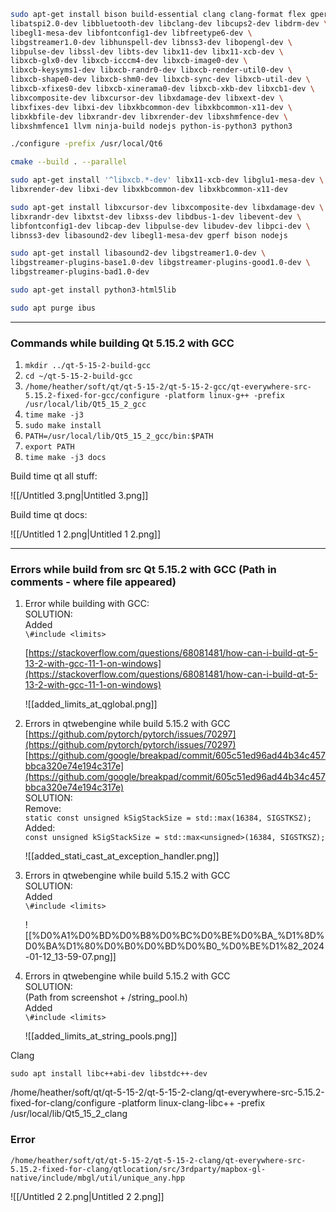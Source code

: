 ```Bash
sudo apt-get install bison build-essential clang clang-format flex gperf cmake \
libatspi2.0-dev libbluetooth-dev libclang-dev libcups2-dev libdrm-dev \
libegl1-mesa-dev libfontconfig1-dev libfreetype6-dev \
libgstreamer1.0-dev libhunspell-dev libnss3-dev libopengl-dev \
libpulse-dev libssl-dev libts-dev libx11-dev libx11-xcb-dev \
libxcb-glx0-dev libxcb-icccm4-dev libxcb-image0-dev \
libxcb-keysyms1-dev libxcb-randr0-dev libxcb-render-util0-dev \
libxcb-shape0-dev libxcb-shm0-dev libxcb-sync-dev libxcb-util-dev \
libxcb-xfixes0-dev libxcb-xinerama0-dev libxcb-xkb-dev libxcb1-dev \
libxcomposite-dev libxcursor-dev libxdamage-dev libxext-dev \
libxfixes-dev libxi-dev libxkbcommon-dev libxkbcommon-x11-dev \
libxkbfile-dev libxrandr-dev libxrender-dev libxshmfence-dev \
libxshmfence1 llvm ninja-build nodejs python-is-python3 python3
```

  

```Bash
./configure -prefix /usr/local/Qt6
```

  

```Bash
cmake --build . --parallel
```

  

```Bash
sudo apt-get install '^libxcb.*-dev' libx11-xcb-dev libglu1-mesa-dev \
libxrender-dev libxi-dev libxkbcommon-dev libxkbcommon-x11-dev

sudo apt-get install libxcursor-dev libxcomposite-dev libxdamage-dev \
libxrandr-dev libxtst-dev libxss-dev libdbus-1-dev libevent-dev \
libfontconfig1-dev libcap-dev libpulse-dev libudev-dev libpci-dev \
libnss3-dev libasound2-dev libegl1-mesa-dev gperf bison nodejs

sudo apt-get install libasound2-dev libgstreamer1.0-dev \
libgstreamer-plugins-base1.0-dev libgstreamer-plugins-good1.0-dev \
libgstreamer-plugins-bad1.0-dev

sudo apt-get install python3-html5lib
```

  

```Bash
sudo apt purge ibus
```

  

---

### Commands while building Qt 5.15.2 with GCC

1. `mkdir ../qt-5-15-2-build-gcc`
2. `cd ~/qt-5-15-2-build-gcc`
3. `/home/heather/soft/qt/qt-5-15-2/qt-5-15-2-gcc/qt-everywhere-src-5.15.2-fixed-for-gcc/configure -platform linux-g++ -prefix /usr/local/lib/Qt5_15_2_gcc`
4. `time make -j3`
5. `sudo make install`
6. `PATH=/usr/local/lib/Qt5_15_2_gcc/bin:$PATH`
7. `export PATH`
8. `time make -j3 docs`

  

Build time qt all stuff:

![[/Untitled 3.png|Untitled 3.png]]

Build time qt docs:

![[/Untitled 1 2.png|Untitled 1 2.png]]

---

### Errors while build from src Qt 5.15.2 with GCC (Path in comments - where file appeared)

1. Error while building with GCC:  
    SOLUTION:  
    Added  
    `\#include <limits>`  
      
    [https://stackoverflow.com/questions/68081481/how-can-i-build-qt-5-13-2-with-gcc-11-1-on-windows](https://stackoverflow.com/questions/68081481/how-can-i-build-qt-5-13-2-with-gcc-11-1-on-windows)
    
    ![[added_limits_at_qglobal.png]]
    
2. Errors in qtwebengine while build 5.15.2 with GCC [https://github.com/pytorch/pytorch/issues/70297](https://github.com/pytorch/pytorch/issues/70297) [https://github.com/google/breakpad/commit/605c51ed96ad44b34c457bbca320e74e194c317e](https://github.com/google/breakpad/commit/605c51ed96ad44b34c457bbca320e74e194c317e)  
    SOLUTION:  
    Remove:  
    `static const unsigned kSigStackSize = std::max(16384, SIGSTKSZ);`  
    Added:  
    `const unsigned kSigStackSize = std::max<unsigned>(16384, SIGSTKSZ);`
    
    ![[added_stati_cast_at_exception_handler.png]]
    
3. Errors in qtwebengine while build 5.15.2 with GCC  
    SOLUTION:  
    Added  
    `\#include <limits>`
    
    ![[%D0%A1%D0%BD%D0%B8%D0%BC%D0%BE%D0%BA_%D1%8D%D0%BA%D1%80%D0%B0%D0%BD%D0%B0_%D0%BE%D1%82_2024-01-12_13-59-07.png]]
    
4. Errors in qtwebengine while build 5.15.2 with GCC  
    SOLUTION:  
    (Path from screenshot + /string_pool.h)  
    Added  
    `\#include <limits>`
    
    ![[added_limits_at_string_pools.png]]
    

  

  

Clang

`sudo apt install libc++abi-dev libstdc++-dev`

/home/heather/soft/qt/qt-5-15-2/qt-5-15-2-clang/qt-everywhere-src-5.15.2-fixed-for-clang/configure -platform linux-clang-libc++ -prefix /usr/local/lib/Qt5_15_2_clang

### Error

`/home/heather/soft/qt/qt-5-15-2/qt-5-15-2-clang/qt-everywhere-src-5.15.2-fixed-for-clang/qtlocation/src/3rdparty/mapbox-gl-native/include/mbgl/util/unique_any.hpp`

![[/Untitled 2 2.png|Untitled 2 2.png]]